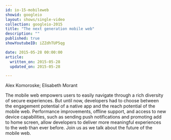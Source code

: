 ```yaml
---
id: io-15-mobileweb
showid: googleio
layout: shows/single-video
collection: googleio-2015
title: "The next generation mobile web"
description: ""
published: true
showYoutubeID: iZZdhTUP5qg

date: 2015-05-28 00:00:00
article:
  written_on: 2015-05-28
  updated_on: 2015-05-28

---
```


Alex Komoroske; Elisabeth Morant

The mobile web empowers users to easily navigate through a rich diversity of secure experiences. But until now, 
developers had to choose between the engagement potential of a native app and the reach potential of the mobile 
web. Performance improvements, offline support, and access to new device capabilities, such as sending push 
notifications and promoting add to home screen, allow developers to deliver more meaningful experiences to 
the web than ever before. Join us as we talk about the future of the mobile web.
